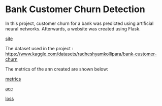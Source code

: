 # Bank Customer Churn Detection 

In this project, customer churn for a bank was predicted using artificial neural networks. Afterwards, a website was created using Flask.

[site](/pics/website.png)

The dataset used in the project : https://www.kaggle.com/datasets/radheshyamkollipara/bank-customer-churn

The metrics of the  ann created are shown below:

[metrics](/pics/metrics.png)

[acc](/pics/acc.png)

[loss](/pics/loss.png)